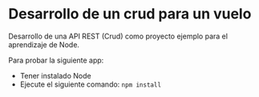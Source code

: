 # Desarrollo de un crud para un vuelo

Desarrollo de una API REST (Crud) como proyecto ejemplo
para el aprendizaje de Node.

Para probar la siguiente app:
- Tener instalado Node
- Ejecute el siguiente comando: `npm install`
